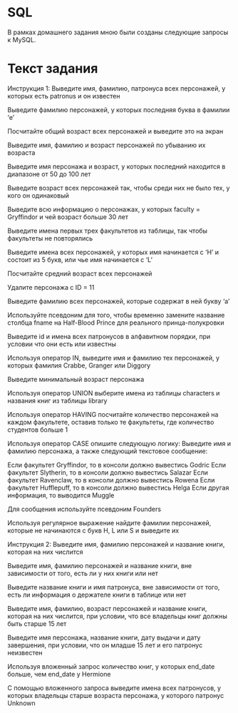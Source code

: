 # SQL
В рамках домашнего задания мною были созданы следующие запросы к  MySQL.
# Текст задания
Инструкция 1:
Выведите имя, фамилию, патронуса всех персонажей, у которых есть patronus и он известен

Выведите фамилию персонажей, у которых последняя буква в фамилии ‘e’ 

Посчитайте общий возраст всех персонажей и выведите это на экран

Выведите имя, фамилию и возраст персонажей по убыванию их возраста

Выведите имя персонажа и возраст, у которых последний находится в диапазоне от 50 до 100 лет

Выведите возраст всех персонажей так, чтобы среди них не было тех, у кого он одинаковый

Выведите всю информацию о персонажах, у которых faculty = Gryffindor и чей возраст больше 30 лет

Выведите имена первых трех факультетов из таблицы, так чтобы факультеты не повторялись

 Выведите имена всех персонажей, у которых имя начинается с ‘H’ и состоит из 5 букв, или чье имя начинается с ‘L’ 

Посчитайте средний возраст всех персонажей

 Удалите персонажа с ID = 11

Выведите фамилию всех персонажей, которые содержат в ней букву ‘a’

Используйте псевдоним для того, чтобы временно замените название столбца fname на Half-Blood Prince для реального принца-полукровки

Выведите id и имена всех патронусов в алфавитном порядки, при условии что они есть или известны

Используя оператор IN, выведите имя и фамилию тех персонажей, у которых фамилия Crabbe, Granger или Diggory

Выведите минимальный возраст персонажа

Используя оператор UNION выберите имена из таблицы characters и названия книг из таблицы library

Используя оператор HAVING посчитайте количество персонажей на каждом факультете, оставив только те факультеты, где количество студентов больше 1

Используя оператор CASE опишите следующую логику:
Выведите имя и фамилию персонажа, а также следующий текстовое сообщение:

Если факультет Gryffindor, то в консоли должно вывестись Godric
Если факультет Slytherin, то в консоли должно вывестись Salazar
Если факультет Ravenclaw, то в консоли должно вывестись Rowena
Если факультет Hufflepuff, то в консоли должно вывестись Helga
Если другая информация, то выводится Muggle

Для сообщения используйте псевдоним Founders

Используя регулярное выражение найдите фамилии персонажей, которые не начинаются с букв H, L или S и выведите их

Инструкция 2:
Выведите имя, фамилию персонажей и название книги, которая на них числится

Выведите имя, фамилию персонажей и название книги, вне зависимости от того, есть ли у них книги или нет

Выведите название книги и имя патронуса, вне зависимости от того, есть ли информация о держателе книги в таблице или нет

Выведите имя, фамилию, возраст персонажей и название книги, которая на них числится, при условии, что все владельцы книг должны быть старше 15 лет

Выведите имя персонажа, название книги, дату выдачи и дату завершения, при условии, что он младше 15 лет и его патронус неизвестен

Используя вложенный запрос количество книг, у которых end_date больше, чем end_date у Hermione



С помощью вложенного запроса выведите имена всех патронусов, у которых владельцы старше возраста персонажа, у которого патронус Unknown










